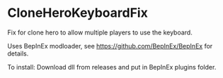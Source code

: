 # CloneHeroKeyboardFix
Fix for clone hero to allow multiple players to use the keyboard.

Uses BepInEx modloader, see https://github.com/BepInEx/BepInEx for details. 

To install:
Download dll from releases and put in BepInEx plugins folder.
